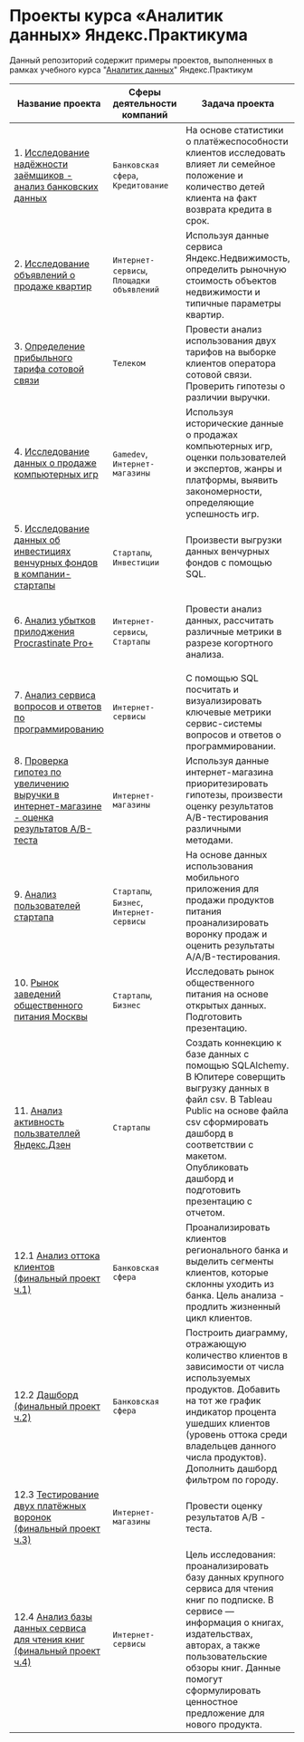 # Проекты курса «Аналитик данных» Яндекс.Практикума

Данный репозиторий содержит примеры проектов, выполненных в рамках учебного курса "[Аналитик данных](https://praktikum.yandex.ru/data-analyst/)" Яндекс.Практикум

| Название проекта | Сферы деятельности компаний | Задача проекта | Навыки и инструменты |
|------------------|-----------------------------|----------------------|----------------|
| 1. [Исследование надёжности заёмщиков - анализ банковских данных](https://github.com/Natalya-Strizh/Data_Analyst_Yandex/blob/main/01.%20Предобработка%20данных/01_bank_lending.ipynb) | `Банковская сфера`, `Кредитование` | На основе статистики о платёжеспособности клиентов исследовать влияет ли семейное положение и количество детей клиента на факт возврата кредита в срок. | `Предобработка данных`, `Python`, `Pandas` |
| 2. [Исследование объявлений о продаже квартир](https://github.com/Natalya-Strizh/Data_Analyst_Yandex/blob/main/02.%20Исследовательский%20анализ%20данных/02_real_estate_market.ipynb) | `Интернет-сервисы`, `Площадки объявлений` | Используя данные сервиса Яндекс.Недвижимость, определить рыночную стоимость объектов недвижимости и типичные параметры квартир. | `Python`, `Pandas`, `Matplotlib`, `Исследовательский анализ`, `Визуализация данных`, `Предобработка данных` |
| 3. [Определение прибыльного тарифа сотовой связи](https://github.com/Natalya-Strizh/Data_Analyst_Yandex/blob/main/03.%20Статистический%20анализ%20данных/03_telecom_tariffs.ipynb) | `Телеком` | Провести анализ использования двух тарифов на выборке клиентов оператора сотовой связи. Проверить гипотезы о различии выручки. | `Python`, `Pandas`, `Matplotlib`, `SciPy`, `Описательная статистика`, `Проверка статистических гипотез` |
| 4. [Исследование данных о продаже компьютерных игр](https://github.com/Natalya-Strizh/Data_Analyst_Yandex/blob/main/04.%20Поиск%20закономерностей%20(сборный%20проект%20-%201)/04_gamedev.ipynb) | `Gamedev`, `Интернет-магазины` | Используя исторические данные о продажах компьютерных игр, оценки пользователей и экспертов, жанры и платформы, выявить закономерности, определяющие успешность игр. | `Python`, `Pandas`, `Matplotlib`, `NumPy`, `Предобработка данных`, `Исследовательский анализ`, `Описательная статистика`, `Проверка статистических гипотез` |
| 5. [Исследование данных об инвестициях венчурных фондов в компании-стартапы](https://github.com/Natalya-Strizh/Data_Analyst_Yandex/blob/main/05.%20SQL/investments.sql) | `Стартапы`, `Инвестиции` | Произвести выгрузки данных венчурных фондов с помощью SQL. | `SQL`, `PostgreSQL` |
| 6. [Анализ убытков прилоджения Procrastinate Pro+](https://github.com/Natalya-Strizh/Data_Analyst_Yandex/blob/main/06.%20Анализ%20бизнес-показателей/06_loss_analysis.ipynb) | `Интернет-сервисы`, `Стартапы` | Провести анализ данных, рассчитать различные метрики в разрезе когортного анализа. | `Python`, `Pandas`, `Matplotlib`, `Seaborn`, `Когортный анализ`, `Юнит-экономика`, `Продуктовые метрики` |
| 7. [Анализ сервиса вопросов и ответов по программированию](https://github.com/Natalya-Strizh/Data_Analyst_Yandex/blob/main/07.%20SQL_advanced/internet_service.sql) | `Интернет-сервисы` | С помощью SQL посчитать и визуализировать ключевые метрики сервис-системы вопросов и ответов о программировании. | `SQL`, `PostgreSQL` |
| 8. [Проверка гипотез по увеличению выручки в интернет-магазине - оценка результатов А/В-теста](https://github.com/Natalya-Strizh/Data_Analyst_Yandex/blob/main/08.%20Принятие%20решений%20в%20бизнесе/08_AB_test_results_evaluation.ipynb) | `Интернет-магазины` | Используя данные интернет-магазина приоритезировать гипотезы, произвести оценку результатов A/B-тестирования различными методами. | `Python`, `Pandas`, `Matplotlib`, `SciPy`, `А/В-тестирование`, `Проверка статистических гипотез` |
| 9. [Анализ пользователей стартапа](https://github.com/Natalya-Strizh/Data_Analyst_Yandex/blob/main/09.%20Анализ%20пользовательского%20поведения%20(сборный%20проект%20-%202)/09_startup_users.ipynb) | `Стартапы`, `Бизнес`, `Интернет-сервисы` | На основе данных использования мобильного приложения для продажи продуктов питания проанализировать воронку продаж и оценить результаты A/A/B-тестирования. | `Python`, `Pandas`, `Matplotlib`, `Seaborn`, `Plotly`, `Событийная аналитика`, `Продуктовые метрики`, `Проверка статистических гипотез` |
| 10. [Рынок заведений общественного питания Москвы](https://github.com/Natalya-Strizh/Data_Analyst_Yandex/blob/main/10.%20Визуализация%20данных/10_catering_market.ipynb) | `Стартапы`, `Бизнес` | Исследовать рынок общественного питания на основе открытых данных. Подготовить презентацию. | `Python`, `Pandas`, `Seaborn`, `Plotly`, `Folium` |
| 11. [Анализ активность пользвателлей Яндекс.Дзен](https://public.tableau.com/app/profile/natalia.strizh/viz/YandexZen_16809858691540/sheet4?publish=yes) | `Стартапы` | Cоздать коннекцию к базе данных с помощью SQLAlchemy. В Юпитере соверщить выгрузку данных в файл csv. В Tableau Public на основе файла csv сформировать дашборд в соответствии с макетом. Опубликовать дашборд и подготовить презентацию с отчетом. | `Tableau`, `Продуктовые метрики`, `Построение дашборда` |
| 12.1 [Анализ оттока клиентов (финальный проект ч.1)](https://github.com/Natalya-Strizh/Data_Analyst_Yandex/blob/main/12.1.%20Выпускной%20проект%20по%20банковской%20сфере./12_customer_churn.ipynb) | `Банковская сфера` | Проанализировать клиентов регионального банка и выделить сегменты клиентов, которые склонны уходить из банка. Цель анализа - продлить жизненный цикл клиентов. | `Python`, `Pandas`, `Matplotlib`, `Seaborn`, `SciPy`, `Исследовательский анализ`, `Проверка статистических гипотез` |
| 12.2 [Дашборд (финальный проект ч.2)](https://public.tableau.com/app/profile/natalia.strizh/viz/Bank_16824268227330/Dashboard1?publish=yes) | `Банковская сфера` | Построить диаграмму, отражающую количество клиентов в зависимости от числа используемых продуктов. Добавить на тот же график индикатор процента ушедших клиентов (уровень оттока среди владельцев данного числа продуктов). Дополнить дашборд фильтром по городу. | `Tableau`, `Продуктовые метрики`, `Построение дашборда` |
| 12.3 [Тестирование двух платёжных воронок (финальный проект ч.3)](https://github.com/Natalya-Strizh/Data_Analyst_Yandex/blob/main/12.3.%20Выпускной%20проект%20по%20АВ-тестировнию./12_ab-test.ipynb) | `Интернет-магазины` | Провести оценку результатов A/B - теста. | `Python`, `Pandas`, `Matplotlib`, `Seaborn`, `SciPy`, `Warnings`, `А/В-тестирование` |
| 12.4 [Анализ базы данных сервиса для чтения книг (финальный проект ч.4)](https://github.com/Natalya-Strizh/Data_Analyst_Yandex/blob/main/12.4.%20Выпускной%20проект%20по%20SQL./12_sql_project.ipynb) | `Интернет-сервисы` | Цель исследования: проанализировать базу данных крупного сервиса для чтения книг по подписке. В сервисе — информация о книгах, издательствах, авторах, а также пользовательские обзоры книг. Данные помогут сформулировать ценностное предложение для нового продукта. | `Python`, `Pandas`, `Sqlalchemy`, `SQL` |
